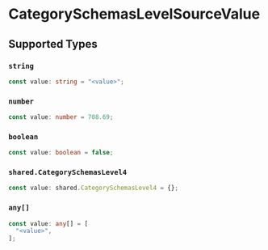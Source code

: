 # CategorySchemasLevelSourceValue


## Supported Types

### `string`

```typescript
const value: string = "<value>";
```

### `number`

```typescript
const value: number = 708.69;
```

### `boolean`

```typescript
const value: boolean = false;
```

### `shared.CategorySchemasLevel4`

```typescript
const value: shared.CategorySchemasLevel4 = {};
```

### `any[]`

```typescript
const value: any[] = [
  "<value>",
];
```

